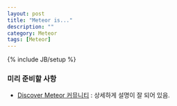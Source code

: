 ```yaml
---
layout: post
title: "Meteor is..."
description: ""
category: Meteor
tags: [Meteor]
---
```

{% include JB/setup %}

### 미리 준비할 사항

* [Discover Meteor 커뮤니티](http://kr.discovermeteor.com/) : 상세하게 설명이 잘 되어 있음.